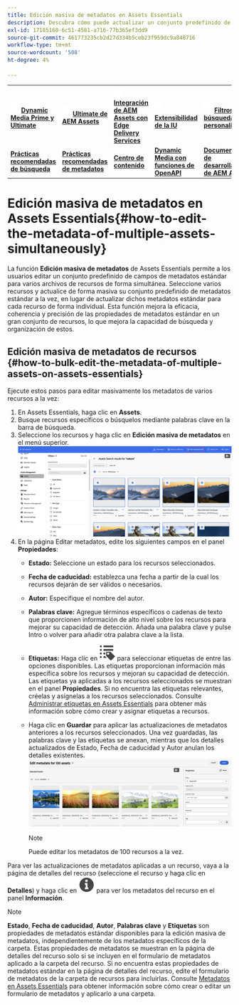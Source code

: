 ```yaml
---
title: Edición masiva de metadatos en Assets Essentials
description: Descubra cómo puede actualizar un conjunto predefinido de campos de metadatos estándar para varios recursos disponibles simultáneamente en Assets Essentials.
exl-id: 17185160-6c51-4581-a716-77b365ef3dd9
source-git-commit: 461773235cb2d27d334b5ceb23f959dc9a848716
workflow-type: tm+mt
source-wordcount: '508'
ht-degree: 4%

---
```



<table>
    <tr>
        <td>
            <img src="assets/new2.gif" width="20px" height="25px" alt="nuevo">
            <a href="https://experienceleague.adobe.com/en/docs/experience-manager-cloud-service/content/assets/dynamicmedia/dm-prime-ultimate"><b>Dynamic Media Prime y Ultimate</b></a>
        </td>
        <td>
            <img src="assets/new2.gif" width="20px" height="25px" alt="nuevo">
            <a href="https://experienceleague.adobe.com/en/docs/experience-manager-cloud-service/content/assets/assets-ultimate-overview"><b>Ultimate de AEM Assets</b></a>
        </td>
        <td>
            <img src="assets/new2.gif" width="20px" height="25px" alt="nuevo">
            <a href="http://experienceleague.adobe.com/en/docs/experience-manager-cloud-service/content/assets/integrate-aem-assets-edge-delivery-services"><b>Integración de AEM Assets con Edge Delivery Services</b></a>
        </td>
        <td>
            <img src="assets/new2.gif" width="20px" height="25px" alt="nuevo">
            <a href="https://experienceleague.adobe.com/en/docs/experience-manager-cloud-service/content/assets/assets-view/aem-assets-view-ui-extensibility"><b>Extensibilidad de la IU</b></a>
        </td>
          <td>
            <img src="assets/new2.gif" width="20px" height="25px" alt="nuevo">
            <a href="https://experienceleague.adobe.com/en/docs/experience-manager-assets-essentials/help/custom-search-filters"><b>Filtros de búsqueda personalizados</b></a>
        </td>
    </tr>
    <tr>
        <td>
            <a href="https://experienceleague.adobe.com/en/docs/experience-manager-cloud-service/content/assets/best-practices/search-best-practices"><b>Prácticas recomendadas de búsqueda</b></a>
        </td>
        <td>
            <a href="https://experienceleague.adobe.com/en/docs/experience-manager-cloud-service/content/assets/best-practices/metadata-best-practices"><b>Prácticas recomendadas de metadatos</b></a>
        </td>
        <td>
            <a href="https://experienceleague.adobe.com/en/docs/experience-manager-cloud-service/content/assets/content-hub/product-overview"><b>Centro de contenido</b></a>
        </td>
        <td>
            <a href="https://experienceleague.adobe.com/en/docs/experience-manager-cloud-service/content/assets/dynamicmedia/dynamic-media-open-apis/dynamic-media-open-apis-overview"><b>Dynamic Media con funciones de OpenAPI</b></a>
        </td>
        <td>
            <a href="https://developer.adobe.com/experience-cloud/experience-manager-apis/"><b>Documentación de desarrollador de AEM Assets</b></a>
        </td>
    </tr>
</table>

# Edición masiva de metadatos en Assets Essentials{#how-to-edit-the-metadata-of-multiple-assets-simultaneously}

La función **Edición masiva de metadatos** de Assets Essentials permite a los usuarios editar un conjunto predefinido de campos de metadatos estándar para varios archivos de recursos de forma simultánea. Seleccione varios recursos y actualice de forma masiva su conjunto predefinido de metadatos estándar a la vez, en lugar de actualizar dichos metadatos estándar para cada recurso de forma individual. Esta función mejora la eficacia, coherencia y precisión de las propiedades de metadatos estándar en un gran conjunto de recursos, lo que mejora la capacidad de búsqueda y organización de estos.

## Edición masiva de metadatos de recursos {#how-to-bulk-edit-the-metadata-of-multiple-assets-on-assets-essentials}

Ejecute estos pasos para editar masivamente los metadatos de varios recursos a la vez:

1. En Assets Essentials, haga clic en **Assets**.
1. Busque recursos específicos o búsquelos mediante palabras clave en la barra de búsqueda.
1. Seleccione los recursos y haga clic en **Edición masiva de metadatos** en el menú superior.
   ![editar metadatos en lote](/help/using/assets/bulk-metadata-edit1.png)
1. En la página Editar metadatos, edite los siguientes campos en el panel **Propiedades**:
   * **Estado:** Seleccione un estado para los recursos seleccionados.
   * **Fecha de caducidad:** establezca una fecha a partir de la cual los recursos dejarán de ser válidos o necesarios.
   * **Autor:** Especifique el nombre del autor.
   * **Palabras clave:** Agregue términos específicos o cadenas de texto que proporcionen información de alto nivel sobre los recursos para mejorar su capacidad de detección. Añada una palabra clave y pulse Intro o volver para añadir otra palabra clave a la lista.
   * **Etiquetas:** Haga clic en ![icono de etiquetas](/help/using/assets/tags-icon.svg) para seleccionar etiquetas de entre las opciones disponibles. Las etiquetas proporcionan información más específica sobre los recursos y mejoran su capacidad de detección. Las etiquetas ya aplicadas a los recursos seleccionados se muestran en el panel **Propiedades**. Si no encuentra las etiquetas relevantes, créelas y asígnelas a los recursos seleccionados. Consulte [Administrar etiquetas en Assets Essentials](/help/using/tagging-management.md) para obtener más información sobre cómo crear y asignar etiquetas a recursos.
   * Haga clic en **Guardar** para aplicar las actualizaciones de metadatos anteriores a los recursos seleccionados. Una vez guardadas, las palabras clave y las etiquetas se anexan, mientras que los detalles actualizados de Estado, Fecha de caducidad y Autor anulan los detalles existentes.
     ![save-bulk-metadata-edit-properties](/help/using/assets/save-bulk-metadata-edit-properties2.png)

     >[!NOTE]
     >
     >Puede editar los metadatos de 100 recursos a la vez.

Para ver las actualizaciones de metadatos aplicadas a un recurso, vaya a la página de detalles del recurso (seleccione el recurso y haga clic en **Detalles**) y haga clic en ![](/help/using/assets/info-icon-solid-black.svg) para ver los metadatos del recurso en el panel **Información**.

>[!NOTE]
>
>**Estado**, **Fecha de caducidad**, **Autor**, **Palabras clave** y **Etiquetas** son propiedades de metadatos estándar disponibles para la edición masiva de metadatos, independientemente de los metadatos específicos de la carpeta. Estas propiedades de metadatos se muestran en la página de detalles del recurso solo si se incluyen en el formulario de metadatos aplicado a la carpeta del recurso. Si no encuentra estas propiedades de metadatos estándar en la página de detalles del recurso, edite el formulario de metadatos de la carpeta de recursos para incluirlas. Consulte [Metadatos en Assets Essentials](/help/using/metadata.md) para obtener información sobre cómo crear o editar un formulario de metadatos y aplicarlo a una carpeta.
